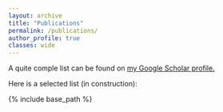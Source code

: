 ```yaml
---
layout: archive
title: "Publications"
permalink: /publications/
author_profile: true
classes: wide
---
```


A quite comple list can be found on <u><a href="https://scholar.google.com/citations?user=ZlKEgWYAAAAJ&hl=en">my Google Scholar profile</a>.</u>

Here is a selected list (in construction):

<script src="https://bibbase.org/show?bib=https://hleborgne.github.io/files/hleborgne-publications.bib&jsonp=1&nocache=1&theme=default&authorFirst=1"></script>

{% include base_path %}

